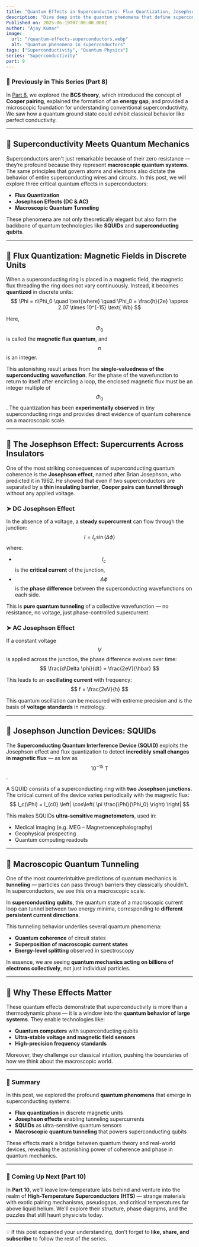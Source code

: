 ```yaml
---
title: "Quantum Effects in Superconductors: Flux Quantization, Josephson Junctions, and Macroscopic Tunneling"
description: "Dive deep into the quantum phenomena that define superconductors—flux quantization, the Josephson effect, and macroscopic quantum tunneling. Explore how superconductivity reveals the quantum world on a macroscopic scale."
Published on: 2025-06-19T07:00:00.000Z
author: "Ajay Kumar"
image:
  url: "/quantum-effects-superconductors.webp"
  alt: "Quantum phenomena in superconductors"
tags: ["Superconductivity", "Quantum Physics"]
series: "Superconductivity"
part: 9
---
```


### 🔁 Previously in This Series (Part 8)

In [Part 8](/bcs-theory-cooper-pairs), we explored the **BCS theory**, which introduced the concept of **Cooper pairing**, explained the formation of an **energy gap**, and provided a microscopic foundation for understanding conventional superconductivity. We saw how a quantum ground state could exhibit classical behavior like perfect conductivity.

---

## 🌌 Superconductivity Meets Quantum Mechanics

Superconductors aren't just remarkable because of their zero resistance — they’re profound because they represent **macroscopic quantum systems**. The same principles that govern atoms and electrons also dictate the behavior of entire superconducting wires and circuits. In this post, we will explore three critical quantum effects in superconductors:

- **Flux Quantization**
- **Josephson Effects (DC & AC)**
- **Macroscopic Quantum Tunneling**

These phenomena are not only theoretically elegant but also form the backbone of quantum technologies like **SQUIDs** and **superconducting qubits**.

---

## 🔄 Flux Quantization: Magnetic Fields in Discrete Units

When a superconducting ring is placed in a magnetic field, the magnetic flux threading the ring does not vary continuously. Instead, it becomes **quantized** in discrete units:
$$
\Phi = n\Phi_0 \quad \text{where} \quad \Phi_0 = \frac{h}{2e} \approx 2.07 \times 10^{-15} \text{ Wb}
$$

Here, $$\Phi_0$$ is called the **magnetic flux quantum**, and $$n$$ is an integer.

This astonishing result arises from the **single-valuedness of the superconducting wavefunction**. For the phase of the wavefunction to return to itself after encircling a loop, the enclosed magnetic flux must be an integer multiple of $$\Phi_0$$. The quantization has been **experimentally observed** in tiny superconducting rings and provides direct evidence of quantum coherence on a macroscopic scale.

---

## 🔌 The Josephson Effect: Supercurrents Across Insulators

One of the most striking consequences of superconducting quantum coherence is the **Josephson effect**, named after Brian Josephson, who predicted it in 1962. He showed that even if two superconductors are separated by a **thin insulating barrier**, **Cooper pairs can tunnel through** without any applied voltage.

### ➤ DC Josephson Effect

In the absence of a voltage, a **steady supercurrent** can flow through the junction:
$$
I = I_c \sin(\Delta \phi)
$$
where:
- $$I_c$$ is the **critical current** of the junction,
- $$\Delta \phi$$ is the **phase difference** between the superconducting wavefunctions on each side.

This is **pure quantum tunneling** of a collective wavefunction — no resistance, no voltage, just phase-controlled supercurrent.

### ➤ AC Josephson Effect

If a constant voltage $$V$$ is applied across the junction, the phase difference evolves over time:
$$
\frac{d\Delta \phi}{dt} = \frac{2eV}{\hbar}
$$

This leads to an **oscillating current** with frequency:
$$
f = \frac{2eV}{h}
$$

This quantum oscillation can be measured with extreme precision and is the basis of **voltage standards** in metrology.

---

## 🔁 Josephson Junction Devices: SQUIDs

The **Superconducting Quantum Interference Device (SQUID)** exploits the Josephson effect and flux quantization to detect **incredibly small changes in magnetic flux** — as low as $$10^{-15} \text{ T}$$.

A SQUID consists of a superconducting ring with **two Josephson junctions**. The critical current of the device varies periodically with the magnetic flux:
$$
I_c(\Phi) = I_{c0} \left| \cos\left( \pi \frac{\Phi}{\Phi_0} \right) \right|
$$

This makes SQUIDs **ultra-sensitive magnetometers**, used in:

- Medical imaging (e.g. MEG – Magnetoencephalography)
- Geophysical prospecting
- Quantum computing readouts

---

## 🔮 Macroscopic Quantum Tunneling

One of the most counterintuitive predictions of quantum mechanics is **tunneling** — particles can pass through barriers they classically shouldn’t. In superconductors, we see this on a macroscopic scale.

In **superconducting qubits**, the quantum state of a macroscopic current loop can tunnel between two energy minima, corresponding to **different persistent current directions**.

This tunneling behavior underlies several quantum phenomena:

- **Quantum coherence** of circuit states
- **Superposition of macroscopic current states**
- **Energy-level splitting** observed in spectroscopy

In essence, we are seeing **quantum mechanics acting on billions of electrons collectively**, not just individual particles.

---

## 🧠 Why These Effects Matter

These quantum effects demonstrate that superconductivity is more than a thermodynamic phase — it is a window into the **quantum behavior of large systems**. They enable technologies like:

- **Quantum computers** with superconducting qubits
- **Ultra-stable voltage and magnetic field sensors**
- **High-precision frequency standards**

Moreover, they challenge our classical intuition, pushing the boundaries of how we think about the macroscopic world.

---

### 🔄 Summary

In this post, we explored the profound **quantum phenomena** that emerge in superconducting systems:

- **Flux quantization** in discrete magnetic units
- **Josephson effects** enabling tunneling supercurrents
- **SQUIDs** as ultra-sensitive quantum sensors
- **Macroscopic quantum tunneling** that powers superconducting qubits

These effects mark a bridge between quantum theory and real-world devices, revealing the astonishing power of coherence and phase in quantum mechanics.

---

### 🔮 Coming Up Next (Part 10)

In **Part 10**, we’ll leave low-temperature labs behind and venture into the realm of **High-Temperature Superconductors (HTS)** — strange materials with exotic pairing mechanisms, pseudogaps, and critical temperatures far above liquid helium. We'll explore their structure, phase diagrams, and the puzzles that still haunt physicists today.

---

💡 If this post expanded your understanding, don’t forget to **like, share, and subscribe** to follow the rest of the series.
